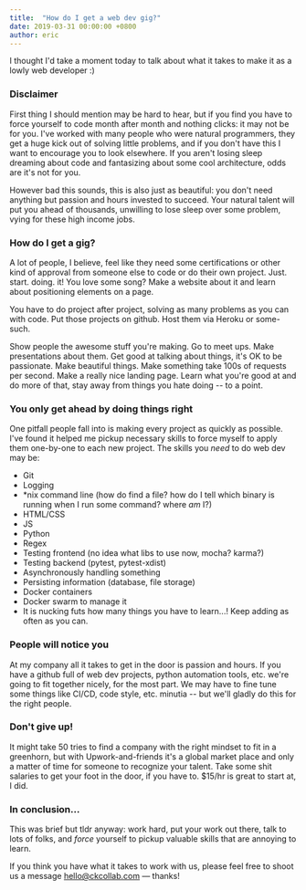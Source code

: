 ```yaml
---
title:  "How do I get a web dev gig?"
date: 2019-03-31 00:00:00 +0800
author: eric
---
```


I thought I'd take a moment today to talk about what it takes to make it as a lowly web 
developer :)

<!--more-->


### Disclaimer
First thing I should mention may be hard to hear, but if you find you have to force 
yourself to code month after month and nothing clicks: it may not be for you. I've 
worked with many people who were natural programmers, they get a huge kick out of 
solving little problems, and if you don't have this I want to encourage you to look 
elsewhere. If you aren't losing sleep dreaming about code and fantasizing about some 
cool architecture, odds are it's not for you.

However bad this sounds, this is also just as beautiful: you don't need anything but 
passion and hours invested to succeed. Your natural talent will put you ahead of thousands, 
unwilling to lose sleep over some problem, vying for these high income jobs.

### How do I get a gig?
A lot of people, I believe, feel like they need some certifications or other kind of 
approval from someone else to code or do their own project. Just. start. doing. it! 
You love some song? Make a website about it and learn about positioning elements on a page.

You have to do project after project, solving as many problems as you can with code. 
Put those projects on github. Host them via Heroku or some-such.

Show people the awesome stuff you're making. Go to meet ups. Make presentations about 
them. Get good at talking about things, it's OK to be passionate. Make beautiful things. 
Make something take 100s of requests per second. Make a really nice landing page. Learn 
what you're good at and do more of that, stay away from things you hate doing -- to a point.

### You only get ahead by doing things right
One pitfall people fall into is making every project as quickly as possible. I've found it 
helped me pickup necessary skills to force myself to apply them one-by-one to each new project. 
The skills you *need* to do web dev may be:

* Git
* Logging
* *nix command line (how do find a file? how do I tell which binary is running when I run 
some command? where _am_ I?)
* HTML/CSS
* JS
* Python
* Regex
* Testing frontend (no idea what libs to use now, mocha? karma?)
* Testing backend (pytest, pytest-xdist)
* Asynchronously handling something
* Persisting information (database, file storage)
* Docker containers
* Docker swarm to manage it
* It is nucking futs how many things you have to learn...! Keep adding as often as you can.

### People will notice you
At my company all it takes to get in the door is passion and hours. If you have a github 
full of web dev projects, python automation tools, etc. we're going to fit together nicely, 
for the most part. We may have to fine tune some things like CI/CD, code style, etc. 
minutia -- but we'll gladly do this for the right people.

### Don't give up!
It might take 50 tries to find a company with the right mindset to fit in a greenhorn, 
but with Upwork-and-friends it's a global market place and only a matter of time for 
someone to recognize your talent. Take some shit salaries to get your foot in the door, 
if you have to. $15/hr is great to start at, I did.

### In conclusion...
This was brief but tldr anyway: work hard, put your work out there, talk to lots of folks,
 and _force_ yourself to pickup valuable skills that are annoying to learn.


If you think you have what it takes to work with us, please feel free to shoot
us a message [hello@ckcollab.com](mailto:hello@ckcollab.com) &mdash; thanks!

